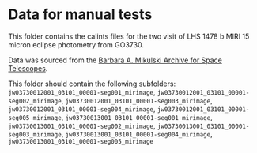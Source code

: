 # Data for manual tests

This folder contains the calints files for the two visit of LHS 1478 b MIRI 15 micron eclipse photometry from GO3730.

Data was sourced from the [Barbara A. Mikulski Archive for Space Telescopes](https://mast.stsci.edu/portal/Mashup/Clients/Mast/Portal.html).

This folder should contain the following subfolders: `jw03730012001_03101_00001-seg001_mirimage`, `jw03730012001_03101_00001-seg002_mirimage`, `jw03730012001_03101_00001-seg003_mirimage`, `jw03730012001_03101_00001-seg004_mirimage`, `jw03730012001_03101_00001-seg005_mirimage`, `jw03730013001_03101_00001-seg001_mirimage`, `jw03730013001_03101_00001-seg002_mirimage`, `jw03730013001_03101_00001-seg003_mirimage`, `jw03730013001_03101_00001-seg004_mirimage`, `jw03730013001_03101_00001-seg005_mirimage`

